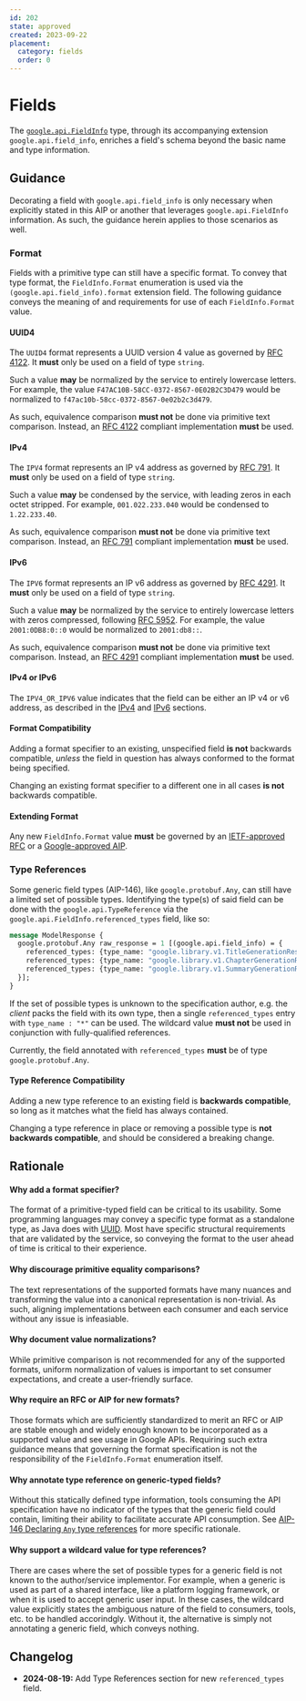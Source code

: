 ```yaml
---
id: 202
state: approved
created: 2023-09-22
placement:
  category: fields
  order: 0
---
```


# Fields

The [`google.api.FieldInfo`][field info proto] type, through its accompanying
extension `google.api.field_info`, enriches a field's schema beyond the basic
name and type information.

## Guidance

Decorating a field with `google.api.field_info` is only necessary when
explicitly stated in this AIP or another that leverages `google.api.FieldInfo`
information. As such, the guidance herein applies to those scenarios as well.

### Format

Fields with a primitive type can still have a specific format. To convey that
type format, the `FieldInfo.Format` enumeration is used via the
`(google.api.field_info).format` extension field. The following guidance conveys
the meaning of and requirements for use of each `FieldInfo.Format` value.

#### UUID4

The `UUID4` format represents a UUID version 4 value as governed by
[RFC 4122][]. It **must** only be used on a field of type `string`.

Such a value **may** be normalized by the service to entirely lowercase letters.
For example, the value `F47AC10B-58CC-0372-8567-0E02B2C3D479` would be
normalized to `f47ac10b-58cc-0372-8567-0e02b2c3d479`.

As such, equivalence comparison **must not** be done via primitive text
comparison. Instead, an [RFC 4122][] compliant implementation **must** be used.

#### IPv4

The `IPV4` format represents an IP v4 address as governed by [RFC 791][]. It
**must** only be used on a field of type `string`.

Such a value **may** be condensed by the service, with leading zeros in each
octet stripped. For example, `001.022.233.040` would be condensed to
`1.22.233.40`.

As such, equivalence comparison **must not** be done via primitive text
comparison. Instead, an [RFC 791][] compliant implementation **must** be used.

#### IPv6

The `IPV6` format represents an IP v6 address as governed by [RFC 4291][]. It
**must** only be used on a field of type `string`.

Such a value **may** be normalized by the service to entirely lowercase letters
with zeros compressed, following [RFC 5952][]. For example, the value
`2001:0DB8:0::0` would be normalized to `2001:db8::`.

As such, equivalence comparison **must not** be done via primitive text
comparison. Instead, an [RFC 4291][] compliant implementation **must** be used.

#### IPv4 or IPv6

The `IPV4_OR_IPV6` value indicates that the field can be either an IP v4 or v6
address, as described in the [IPv4](#ipv4) and [IPv6](#ipv6) sections.

#### Format Compatibility

Adding a format specifier to an existing, unspecified field **is not** backwards
compatible, *unless* the field in question has always conformed to the format
being specified.

Changing an existing format specifier to a different one in all cases **is not**
backwards compatible.

#### Extending Format

Any new `FieldInfo.Format` value **must** be governed by an
[IETF-approved RFC][ietf rfc] or a [Google-approved AIP](./0001.md).

### Type References

Some generic field types (AIP-146), like `google.protobuf.Any`, can still have
a limited set of possible types. Identifying the type(s) of said field can be
done with the `google.api.TypeReference` via the
`google.api.FieldInfo.referenced_types` field, like so:

```proto
message ModelResponse {
  google.protobuf.Any raw_response = 1 [(google.api.field_info) = {
    referenced_types: {type_name: "google.library.v1.TitleGenerationResponse"}
    referenced_types: {type_name: "google.library.v1.ChapterGenerationResponse"}
    referenced_types: {type_name: "google.library.v1.SummaryGenerationResponse"}
  }];
}
```

If the set of possible types is unknown to the specification author, e.g. the
*client* packs the field with its own type, then a single `referenced_types`
entry with `type_name : "*"` can be used. The wildcard value **must not** be
used in conjunction with fully-qualified references.

Currently, the field annotated with `referenced_types` **must** be of type
`google.protobuf.Any`.

#### Type Reference Compatibility

Adding a new type reference to an existing field is **backwards compatible**, so
long as it matches what the field has always contained.

Changing a type reference in place or removing a possible type is
**not backwards compatible**, and should be considered a breaking change.

## Rationale

#### Why add a format specifier?

The format of a primitive-typed field can be critical to its usability. Some
programming languages may convey a specific type format as a standalone type,
as Java does with [UUID][java uuid]. Most have specific structural requirements
that are validated by the service, so conveying the format to the user ahead of
time is critical to their experience.

#### Why discourage primitive equality comparisons?

The text representations of the supported formats have many nuances and
transforming the value into a canonical representation is non-trivial. As such,
aligning implementations between each consumer and each service without any
issue is infeasiable.

#### Why document value normalizations?

While primitive comparison is not recommended for any of the supported formats,
uniform normalization of values is important to set consumer expectations, and
create a user-friendly surface.

#### Why require an RFC or AIP for new formats?

Those formats which are sufficiently standardized to merit an RFC or AIP are
stable enough and widely enough known to be incorporated as a supported value
and see usage in Google APIs. Requiring such extra guidance means that governing
the format specification is not the responsibility of the `FieldInfo.Format`
enumeration itself.

#### Why annotate type reference on generic-typed fields?

Without this statically defined type information, tools consuming the API
specification have no indicator of the types that the generic field could
contain, limiting their ability to facilitate accurate API consumption. See
[AIP-146 Declaring `Any` type references][generics] for more specific rationale.

#### Why support a wildcard value for type references?

There are cases where the set of possible types for a generic field is not known
to the author/service implementor. For example, when a generic is used as part
of a shared interface, like a platform logging framework, or when it is used to
accept generic user input. In these cases, the wildcard value explicitly states
the ambiguous nature of the field to consumers, tools, etc. to be handled
accorindgly. Without it, the alternative is simply not annotating a generic
field, which conveys nothing.

## Changelog

- **2024-08-19:** Add Type References section for new `referenced_types` field.

[field info proto]: https://github.com/googleapis/googleapis/blob/master/google/api/field_info.proto
[rfc 4122]: https://datatracker.ietf.org/doc/html/rfc4122
[rfc 791]: https://datatracker.ietf.org/doc/html/rfc791
[rfc 4291]: https://datatracker.ietf.org/doc/html/rfc4291#section-2.2
[rfc 5952]: https://datatracker.ietf.org/doc/html/rfc5952
[ietf rfc]: https://www.ietf.org/standards/rfcs
[java uuid]: https://docs.oracle.com/javase/8/docs/api/java/util/UUID.html
[generics]: ./0146.md#declaring-any-type-references
